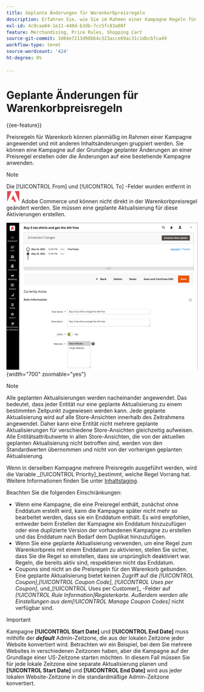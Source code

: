 ```yaml
---
title: Geplante Änderungen für Warenkorbpreisregeln
description: Erfahren Sie, wie Sie im Rahmen einer Kampagne Regeln für den Warenkorbpreis anwenden und diese mit anderen Inhaltsänderungen gruppieren können.
exl-id: 4c9caa04-1e11-440d-b3db-7cc5fc83a08f
feature: Merchandising, Price Rules, Shopping Cart
source-git-commit: 3d04e7213d90bb4c323acce69ac31c1dbcb7ca49
workflow-type: tm+mt
source-wordcount: '424'
ht-degree: 0%

---
```


# Geplante Änderungen für Warenkorbpreisregeln

{{ee-feature}}

Preisregeln für Warenkorb können planmäßig im Rahmen einer Kampagne angewendet und mit anderen Inhaltsänderungen gruppiert werden. Sie können eine Kampagne auf der Grundlage geplanter Änderungen an einer Preisregel erstellen oder die Änderungen auf eine bestehende Kampagne anwenden.

>[!NOTE]
>
>Die [!UICONTROL From] und [!UICONTROL To] -Felder wurden entfernt in ![Adobe Commerce](../assets/adobe-logo.svg) Adobe Commerce und können nicht direkt in der Warenkorbpreisregel geändert werden. Sie müssen eine geplante Aktualisierung für diese Aktivierungen erstellen.

![Preisregeln für Warenkorb - geplante Änderungen](./assets/content-staging-price-rules-cart-scheduled-changes.png){width="700" zoomable="yes"}

>[!NOTE]
>
>Alle geplanten Aktualisierungen werden nacheinander angewendet. Das bedeutet, dass jeder Entität nur eine geplante Aktualisierung zu einem bestimmten Zeitpunkt zugewiesen werden kann. Jede geplante Aktualisierung wird auf alle Store-Ansichten innerhalb des Zeitrahmens angewendet. Daher kann eine Entität nicht mehrere geplante Aktualisierungen für verschiedene Store-Ansichten gleichzeitig aufweisen. Alle Entitätsattributwerte in allen Store-Ansichten, die von der aktuellen geplanten Aktualisierung nicht betroffen sind, werden von den Standardwerten übernommen und nicht von der vorherigen geplanten Aktualisierung.

Wenn in derselben Kampagne mehrere Preisregeln ausgeführt werden, wird die Variable _[!UICONTROL Priority]_bestimmt, welche Regel Vorrang hat. Weitere Informationen finden Sie unter [Inhaltstaging](../content-design/content-staging.md).

Beachten Sie die folgenden Einschränkungen:

- Wenn eine Kampagne, die eine Preisregel enthält, zunächst ohne Enddatum erstellt wird, kann die Kampagne später nicht mehr so bearbeitet werden, dass sie ein Enddatum enthält. Es wird empfohlen, entweder beim Erstellen der Kampagne ein Enddatum hinzuzufügen oder eine duplizierte Version der vorhandenen Kampagne zu erstellen und das Enddatum nach Bedarf dem Duplikat hinzuzufügen.
- Wenn Sie eine geplante Aktualisierung verwenden, um eine Regel zum Warenkorbpreis mit einem Enddatum zu aktivieren, stellen Sie sicher, dass Sie die Regel so einstellen, dass sie ursprünglich deaktiviert war. Regeln, die bereits aktiv sind, respektieren nicht das Enddatum.
- Coupons sind nicht an die Preisregeln für den Warenkorb gebunden. Eine geplante Aktualisierung bietet keinen Zugriff auf die _[!UICONTROL Coupon]_,_[!UICONTROL Coupon Code]_, _[!UICONTROL Uses per Coupon]_, und_[!UICONTROL Uses per Customer]_ -Felder auf _[!UICONTROL Rule Information]_Registerkarte. Außerdem werden alle Einstellungen aus dem_[!UICONTROL Manage Coupon Codes]_ nicht verfügbar sind.

>[!IMPORTANT]
>
>Kampagne **[!UICONTROL Start Date]** und **[!UICONTROL End Date]** muss mithilfe der **_default_** Admin-Zeitzone, die aus der lokalen Zeitzone jeder Website konvertiert wird. Betrachten wir ein Beispiel, bei dem Sie mehrere Websites in verschiedenen Zeitzonen haben, aber die Kampagne auf der Grundlage einer US-Zeitzone starten möchten. In diesem Fall müssen Sie für jede lokale Zeitzone eine separate Aktualisierung planen und **[!UICONTROL Start Date]** und **[!UICONTROL End Date]** wird aus jeder lokalen Website-Zeitzone in die standardmäßige Admin-Zeitzone konvertiert.
